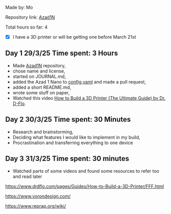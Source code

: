 Made by: Mo

Repository link: [Azad1N](https://github.com/mo8codes/Azad1N)

Total hours so far: 4

- [x] I have a 3D printer or will be getting one before March 21st

## Day 1 29/3/25 Time spent: 3 Hours
- Made [Azad1N](https://github.com/mo8codes/Azad1N) repository,
- chose name and license,
- started on JOURNAL.md,
- added the Azad 1 Nano to [config.yaml](https://github.com/hackclub/infill/blob/main/doc_update_script/config.yaml) and made a pull request,
- added a short README.md,
- wrote some stuff on paper,
- Watched this video [How to Build a 3D Printer (The Ultimate Guide) by Dr. D-Flo](https://www.youtube.com/watch?v=qub5chyIQ0s).


## Day 2 30/3/25 Time spent: 30 Minutes
- Research and brainstorming,
- Deciding what features I would like to implement in my build,
- Procrastination and transferring everything to one device

## Day 3 31/3/25 Time spent: 30 minutes
- Watched parts of some videos and found some resources to refer too and read later

https://www.drdflo.com/pages/Guides/How-to-Build-a-3D-Printer/FFF.html

https://www.vorondesign.com/

https://www.reprap.org/wiki/

